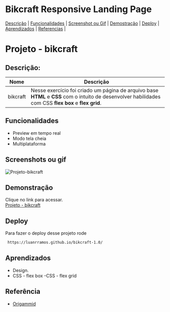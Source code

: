 <h1>Bikcraft Responsive Landing Page</h1>

[Descrição](#descrição) | 
[Funcionalidades](#funcionalidades) |
[Screenshot ou Gif](#screenshots-ou-gif) |
[Demostração](#demonstração) |
[Deploy](#deploy) |
[Aprendizados](#aprendizados) |
[Referencias](#referência) |
# Projeto - bikcraft
## Descrição:
Nome |   Descrição
---- | ------------
bikcraft | Nesse exercício foi criado um página de arquivo base **HTML** e **CSS** com o intuito de desenvolver habilidades com CSS **flex box** e **flex grid**.  
## Funcionalidades


- Preview em tempo real
- Modo tela cheia
- Multiplataforma


## Screenshots ou gif 

![Projeto-bikcraft](https://github.com/emmanuelmarcosdeoliveira/projeto-bikcraft/blob/main/img/Bikcraft.gif)

## Demonstração

Clique no link para acessar. <br>
 [Projeto - bikcraft ](https://luanrramos.github.io/bikcraft-1.0/)


## Deploy

Para fazer o deploy desse projeto rode

```bash
 https://luanrramos.github.io/bikcraft-1.0/
```


## Aprendizados

- Design. 
- CSS - flex box
 -CSS - flex grid 

## Referência

 - [Origammid](https://www.origamid.com/)
  

